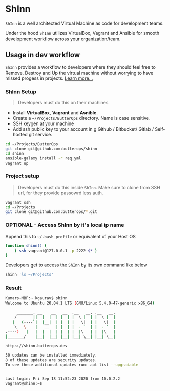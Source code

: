# ShInn

`ShInn` is a well architected Virtual Machine as code for development teams.

Under the hood `ShInn` utilizes VirtualBox, Vagrant and Ansible for smooth development workflow across your organization/team.

## Usage in dev workflow

`ShInn` provides a workflow to developers where they should feel free to Remove, Destroy and Up the virtual machine without worrying to have missed progess in projects. [Learn more...](#how)

### ShInn Setup

> Developers must do this on their machines

- Install **VirtualBox**, **Vagrant** and **Asnible**.
- Create a `~/Projects/ButterOps` directory. Name is case sensitive.
- SSH keygen at your machine
- Add ssh public key to your account in g Github / Bitbucket/ Gitlab / Self-hosted git service.

```bash
cd ~/Projects/ButterOps
git clone git@github.com:butterops/shinn
cd shinn
ansible-galaxy install -r req.yml
vagrant up
```

### Project setup

> Developers must do this inside `ShInn`. Make sure to clone from SSH url, for they provide passowrd less auth.

```bash
vagrant ssh
cd ~/Projects
git clone git@github.com:butterops/*.git
```

### OPTIONAL - Access ShInn by it's ~~local ip~~ name

Append this to `~/.bash_profile` or equivalent of your Host OS

```bash
function shinn() {
    ( ssh vagrant@127.0.0.1 -p 2222 $* )
}
```

Developers get to access the `ShInn` by its own command like below

```bash
shinn 'ls ~/Projects'
```

### Result

```bash
Kumars-MBP:~ kgaurav$ shinn
Welcome to Ubuntu 20.04.1 LTS (GNU/Linux 5.4.0-47-generic x86_64)

     _______. __    __   __  .__   __. .__   __. 
    /       ||  |  |  | |  | |  \ |  | |  \ |  | 
   |   (----`|  |__|  | |  | |   \|  | |   \|  | 
    \   \    |   __   | |  | |  . `  | |  . `  | 
.----)   |   |  |  |  | |  | |  |\   | |  |\   | 
|_______/    |__|  |__| |__| |__| \__| |__| \__| 
                                                 
https://shinn.butterops.dev

30 updates can be installed immediately.
8 of these updates are security updates.
To see these additional updates run: apt list --upgradable


Last login: Fri Sep 18 11:52:23 2020 from 10.0.2.2
vagrant@shinn:~$
```
